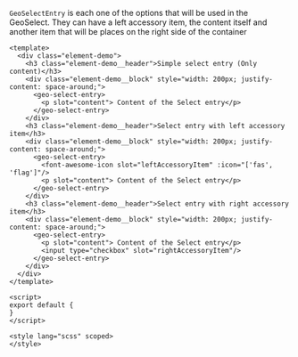 `GeoSelectEntry` is each one of the options that will be used in the GeoSelect. They can have a left accessory item, the content itself and another item that will be places on the right side of the container

```vue
<template>
  <div class="element-demo">
    <h3 class="element-demo__header">Simple select entry (Only content)</h3>
    <div class="element-demo__block" style="width: 200px; justify-content: space-around;">
      <geo-select-entry>
        <p slot="content"> Content of the Select entry</p>
      </geo-select-entry>
    </div>
    <h3 class="element-demo__header">Select entry with left accessory item</h3>
    <div class="element-demo__block" style="width: 200px; justify-content: space-around;">
      <geo-select-entry>
        <font-awesome-icon slot="leftAccessoryItem" :icon="['fas', 'flag']"/>
        <p slot="content"> Content of the Select entry</p>
      </geo-select-entry>
    </div>
    <h3 class="element-demo__header">Select entry with right accessory item</h3>
    <div class="element-demo__block" style="width: 200px; justify-content: space-around;">
      <geo-select-entry>
        <p slot="content"> Content of the Select entry</p>
        <input type="checkbox" slot="rightAccessoryItem"/>
      </geo-select-entry>
    </div>
  </div>
</template>

<script>
export default {
}
</script>

<style lang="scss" scoped>
</style>
```
